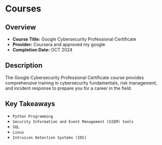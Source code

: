 # Courses

## Overview

- **Course Title:** Google Cybersecurity Professional Certificate 
- **Provider:** Coursera and approved my google
- **Completion Date:** OCT 2024

## Description
The Google Cybersecurity Professional Certificate course provides comprehensive
training in cybersecurity fundamentals, risk management, and incident response
to prepare you for a career in the field.

## Key Takeaways
* ` Python Programming `
* ` Security Information and Event Management (SIEM) tools `
* ` SQL `
* ` Linux `
* ` Intrusion Detection Systems (IDS) `
